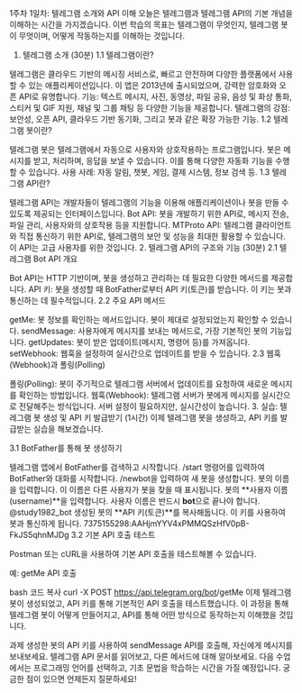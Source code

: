 1주차 1일차: 텔레그램 소개와 API 이해
오늘은 텔레그램과 텔레그램 API의 기본 개념을 이해하는 시간을 가지겠습니다. 이번 학습의 목표는 텔레그램이 무엇인지, 텔레그램 봇이 무엇이며, 어떻게 작동하는지를 이해하는 것입니다.

1. 텔레그램 소개 (30분)
1.1 텔레그램이란?

텔레그램은 클라우드 기반의 메시징 서비스로, 빠르고 안전하며 다양한 플랫폼에서 사용할 수 있는 애플리케이션입니다. 이 앱은 2013년에 출시되었으며, 강력한 암호화와 오픈 API로 유명합니다.
기능: 텍스트 메시지, 사진, 동영상, 파일 공유, 음성 및 화상 통화, 스티커 및 GIF 지원, 채널 및 그룹 채팅 등 다양한 기능을 제공합니다.
텔레그램의 강점: 보안성, 오픈 API, 클라우드 기반 동기화, 그리고 봇과 같은 확장 가능한 기능.
1.2 텔레그램 봇이란?

텔레그램 봇은 텔레그램에서 자동으로 사용자와 상호작용하는 프로그램입니다. 봇은 메시지를 받고, 처리하며, 응답을 보낼 수 있습니다. 이를 통해 다양한 자동화 기능을 수행할 수 있습니다.
사용 사례: 자동 알림, 챗봇, 게임, 결제 시스템, 정보 검색 등.
1.3 텔레그램 API란?

텔레그램 API는 개발자들이 텔레그램의 기능을 이용해 애플리케이션이나 봇을 만들 수 있도록 제공되는 인터페이스입니다.
Bot API: 봇을 개발하기 위한 API로, 메시지 전송, 파일 관리, 사용자와의 상호작용 등을 지원합니다.
MTProto API: 텔레그램 클라이언트와 직접 통신하기 위한 API로, 텔레그램의 보안 및 성능을 최대한 활용할 수 있습니다. 이 API는 고급 사용자를 위한 것입니다.
2. 텔레그램 API의 구조와 기능 (30분)
2.1 텔레그램 Bot API 개요

Bot API는 HTTP 기반이며, 봇을 생성하고 관리하는 데 필요한 다양한 메서드를 제공합니다.
API 키: 봇을 생성할 때 BotFather로부터 API 키(토큰)를 받습니다. 이 키는 봇과 통신하는 데 필수적입니다.
2.2 주요 API 메서드

getMe: 봇 정보를 확인하는 메서드입니다. 봇이 제대로 설정되었는지 확인할 수 있습니다.
sendMessage: 사용자에게 메시지를 보내는 메서드로, 가장 기본적인 봇의 기능입니다.
getUpdates: 봇이 받은 업데이트(메시지, 명령어 등)를 가져옵니다.
setWebhook: 웹훅을 설정하여 실시간으로 업데이트를 받을 수 있습니다.
2.3 웹훅(Webhook)과 폴링(Polling)

폴링(Polling): 봇이 주기적으로 텔레그램 서버에서 업데이트를 요청하여 새로운 메시지를 확인하는 방법입니다.
웹훅(Webhook): 텔레그램 서버가 봇에게 메시지를 실시간으로 전달해주는 방식입니다. 서버 설정이 필요하지만, 실시간성이 높습니다.
3. 실습: 텔레그램 봇 생성 및 API 키 발급받기 (1시간)
이제 텔레그램 봇을 생성하고, API 키를 발급받는 실습을 해보겠습니다.

3.1 BotFather를 통해 봇 생성하기

텔레그램 앱에서 BotFather를 검색하고 시작합니다.
/start 명령어를 입력하여 BotFather와 대화를 시작합니다.
/newbot을 입력하여 새 봇을 생성합니다.
봇의 이름을 입력합니다. 이 이름은 다른 사용자가 봇을 찾을 때 표시됩니다.
봇의 **사용자 이름(username)**을 입력합니다. 사용자 이름은 반드시 **bot**으로 끝나야 합니다.
@study1982_bot
생성된 봇의 **API 키(토큰)**를 복사해둡니다. 이 키를 사용하여 봇과 통신하게 됩니다.
7375155298:AAHjmYYV4xPMMQSzHfV0pB-FkJS5qhnMJDg
3.2 기본 API 호출 테스트

Postman 또는 cURL을 사용하여 기본 API 호출을 테스트해볼 수 있습니다.

예: getMe API 호출

bash
코드 복사
curl -X POST https://api.telegram.org/bot<your-bot-token>/getMe
이제 텔레그램 봇이 생성되었고, API 키를 통해 기본적인 API 호출을 테스트했습니다. 이 과정을 통해 텔레그램 봇이 어떻게 만들어지고, API를 통해 어떤 방식으로 동작하는지 이해했을 것입니다.

과제
생성한 봇의 API 키를 사용하여 sendMessage API를 호출해, 자신에게 메시지를 보내보세요.
텔레그램 API 문서를 읽어보고, 다른 메서드에 대해 알아보세요.
다음 수업에서는 프로그래밍 언어를 선택하고, 기초 문법을 학습하는 시간을 가질 예정입니다. 궁금한 점이 있으면 언제든지 질문하세요!